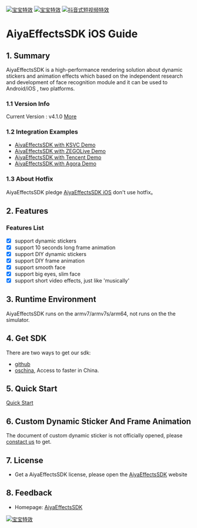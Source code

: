 <a href="http://www.aiyaapp.com/product/bbtx"><img src="doc/summarize1.jpg" border="0" alt="宝宝特效" /></a>
<a href="http://www.aiyaapp.com/product/bbtx"><img src="doc/summarize2.jpg" border="0" alt="宝宝特效" /></a>
<a href="http://www.aiyaapp.com/txshow.html"><img src="doc/shortVideo.jpg" border="0" alt="抖音式短视频特效" /></a>

# AiyaEffectsSDK iOS Guide

## 1. Summary
AiyaEffectsSDK is a high-performance rendering solution about dynamic stickers and animation effects which based on the independent research and development of face recognition module and it can be used to Android/iOS , two platforms.

### 1.1 Version Info
Current Version : v4.1.0 [More](doc/versionHistory.md)

### 1.2 Integration Examples
* [AiyaEffectsSDK with KSVC Demo](https://github.com/aiyaapp/AiyaEffectsWithKSVCIOS)
* [AiyaEffectsSDK with ZEGOLive Demo](https://github.com/aiyaapp/AiyaEffectsWithZegoIOS)
* [AiyaEffectsSDK with Tencent Demo](https://github.com/aiyaapp/AiyaEffectsWithTXIOS)
* [AiyaEffectsSDK with Agora Demo](https://github.com/aiyaapp/AiyaEffectsWithAgoraIOS)

### 1.3 About Hotfix
AiyaEffectsSDK pledge [AiyaEffectsSDK iOS](https://github.com/aiyaapp/AiyaEffectsIOS) don't use hotfix。

## 2. Features

### Features List
- [x] support dynamic stickers
- [x] support 10 seconds long frame animation
- [x] support DIY dynamic stickers
- [x] support DIY frame animation
- [x] support smooth face
- [x] support big eyes, slim face
- [x] support short video effects, just like 'musically'

## 3. Runtime Environment
AiyaEffectsSDK runs on the armv7/armv7s/arm64, not runs on the the simulator.

## 4. Get SDK
There are two ways to get our sdk:

* [github](https://github.com/aiyaapp/AiyaEffectsIOS)
* [oschina](http://git.oschina.net/wangyng/AiyaEffectsIOS), Access to faster in China.

## 5. Quick Start
[Quick Start](doc/howToUse.md)

## 6. Custom Dynamic Sticker And Frame Animation
The document of custom dynamic sticker is not officially opened, please [constact us](http://www.aiyaapp.com/product/bbtx) to get.

## 7. License
* Get a AiyaEffectsSDK license, please open the [AiyaEffectsSDK](http://www.aiyaapp.com/product/bbtx) website

## 8. Feedback
- Homepage: [AiyaEffectsSDK](http://www.aiyaapp.com/product/bbtx)

<a href="http://www.aiyaapp.com/product/bbtx"><img src="doc/logo.png" border="0" alt="宝宝特效" /></a>
